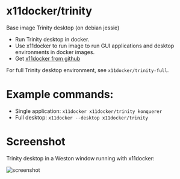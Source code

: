 # x11docker/trinity

Base image Trinity desktop (on debian jessie)
 - Run Trinity desktop in docker.
 - Use x11docker to run image to run GUI applications and desktop environments in docker images.
 - Get [x11docker from github](https://github.com/mviereck/x11docker)
 
For full Trinity desktop environment, see `x11docker/trinity-full`.

# Example commands: 
 - Single application: `x11docker x11docker/trinity konquerer`
 - Full desktop: `x11docker --desktop x11docker/trinity` 
 
 # Screenshot
 Trinity desktop in a Weston window running with x11docker:
 
 ![screenshot](https://raw.githubusercontent.com/mviereck/x11docker/screenshots/screenshot-trinity.png "Trinity desktop running in Weston window using x11docker")
 

